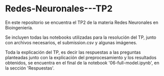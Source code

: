 # Redes-Neuronales---TP2

En este repositorio se encuentra el TP2 de la materia Redes Neuronales en Bioingeniería.

Se incluyen todas las notebooks utilizadas para la resolución del TP, junto con archivos necesarios, el submission.csv y algunas imágenes. 

Toda la explicación del TP, es decir las respuestas a las preguntas planteadas junto con la explicación del preprocesamiento y los resultados obtenidos, se encuentra en el final de la notebook '06-full-model.ipynb', en la sección 'Respuestas'.
